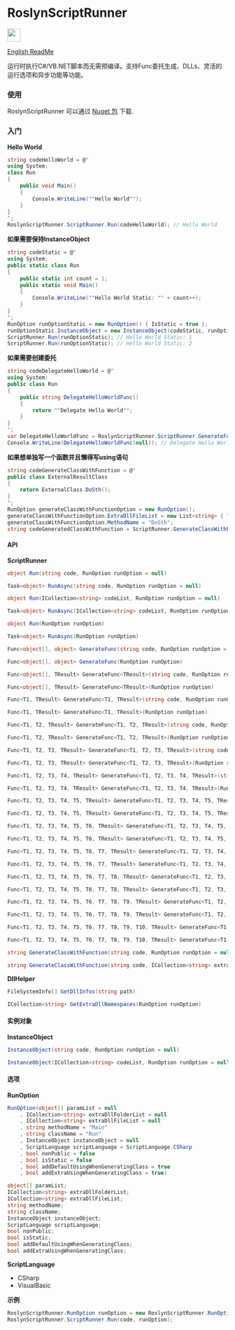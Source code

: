 # RoslynScriptRunner
<img src="https://www.nuget.org/Content/gallery/img/logo-header.svg?sanitize=true" height="30px">

[English ReadMe](README.md)
  
运行时执行C#/VB.NET脚本而无需预编译。支持Func委托生成、DLLs、灵活的运行选项和异步功能等功能。

### 使用
RoslynScriptRunner 可以通过 [Nuget 包](https://www.nuget.org/packages/ZjzMisaka.RoslynScriptRunner/) 下载.

### 入门
**Hello World**
``` csharp
string codeHelloWorld = @"
using System;
class Run
{
    public void Main()
    {
        Console.WriteLine(""Hello World"");
    }
}
";
RoslynScriptRunner.ScriptRunner.Run(codeHelloWorld); // Hello World
```
**如果需要保持InstanceObject**
``` csharp
string codeStatic = @"
using System;
public static class Run
{
    public static int count = 1;
    public static void Main()
    {
        Console.WriteLine(""Hello World Static: "" + count++);
    }
}
";
RunOption runOptionStatic = new RunOption() { IsStatic = true };
runOptionStatic.InstanceObject = new InstanceObject(codeStatic, runOptionStatic);
ScriptRunner.Run(runOptionStatic); // Hello World Static: 1
ScriptRunner.Run(runOptionStatic); // Hello World Static: 2
```
**如果需要创建委托**
``` csharp
string codeDelegateHelloWorld = @"
using System;
public class Run
{
    public string DelegateHelloWorldFunc()
    {
        return ""Delegate Hello World"";
    }
}
";
var DelegateHelloWorldFunc = RoslynScriptRunner.ScriptRunner.GenerateFunc<string>(codeDelegateHelloWorld, new RunOption() { MethodName = "DelegateHelloWorldFunc" });
Console.WriteLine(DelegateHelloWorldFunc(null)); // Delegate Hello World
```
**如果想单独写一个函数并且懒得写using语句**
``` csharp
string codeGenerateClassWithFunction = @"
public class ExternalResultClass
{
    return ExternalClass.DoSth();
}
";
RunOption generateClassWithFunctionOption = new RunOption();
generateClassWithFunctionOption.ExtraDllFileList = new List<string> { "ExternalDll.dll" };
generateClassWithFunctionOption.MethodName = "DoSth";
string codeGeneratedClassWithFunction = ScriptRunner.GenerateClassWithFunction(codeGenerateClassWithFunction, generateClassWithFunctionOption);
```

#### API
**ScriptRunner**
``` csharp
object Run(string code, RunOption runOption = null)
```
``` csharp
Task<object> RunAsync(string code, RunOption runOption = null)
```
``` csharp
object Run(ICollection<string> codeList, RunOption runOption = null)
```
``` csharp
Task<object> RunAsync(ICollection<string> codeList, RunOption runOption = null)
```
``` csharp
object Run(RunOption runOption)
```
``` csharp
Task<object> RunAsync(RunOption runOption)
```
``` csharp
Func<object[], object> GenerateFunc(string code, RunOption runOption = null)
```
``` csharp
Func<object[], object> GenerateFunc(RunOption runOption)
```
``` csharp
Func<object[], TResult> GenerateFunc<TResult>(string code, RunOption runOption = null)
```
``` csharp
Func<object[], TResult> GenerateFunc<TResult>(RunOption runOption)
```
``` csharp
Func<T1, TResult> GenerateFunc<T1, TResult>(string code, RunOption runOption = null)
```
``` csharp
Func<T1, TResult> GenerateFunc<T1, TResult>(RunOption runOption)
```
``` csharp
Func<T1, T2, TResult> GenerateFunc<T1, T2, TResult>(string code, RunOption runOption = null)
```
``` csharp
Func<T1, T2, TResult> GenerateFunc<T1, T2, TResult>(RunOption runOption)
```
``` csharp
Func<T1, T2, T3, TResult> GenerateFunc<T1, T2, T3, TResult>(string code, RunOption runOption = null)
```
``` csharp
Func<T1, T2, T3, TResult> GenerateFunc<T1, T2, T3, TResult>(RunOption runOption)
```
``` csharp
Func<T1, T2, T3, T4, TResult> GenerateFunc<T1, T2, T3, T4, TResult>(string code, RunOption runOption = null)
```
``` csharp
Func<T1, T2, T3, T4, TResult> GenerateFunc<T1, T2, T3, T4, TResult>(RunOption runOption)
```
``` csharp
Func<T1, T2, T3, T4, T5, TResult> GenerateFunc<T1, T2, T3, T4, T5, TResult>(string code, RunOption runOption = null)
```
``` csharp
Func<T1, T2, T3, T4, T5, TResult> GenerateFunc<T1, T2, T3, T4, T5, TResult>(RunOption runOption)
```
``` csharp
Func<T1, T2, T3, T4, T5, T6, TResult> GenerateFunc<T1, T2, T3, T4, T5, T6, TResult>(string code, RunOption runOption = null)
```
``` csharp
Func<T1, T2, T3, T4, T5, T6, TResult> GenerateFunc<T1, T2, T3, T4, T5, T6, TResult>(RunOption runOption)
```
``` csharp
Func<T1, T2, T3, T4, T5, T6, T7, TResult> GenerateFunc<T1, T2, T3, T4, T5, T6, T7, TResult>(string code, RunOption runOption = null)
```
``` csharp
Func<T1, T2, T3, T4, T5, T6, T7, TResult> GenerateFunc<T1, T2, T3, T4, T5, T6, T7, TResult>(RunOption runOption)
```
``` csharp
Func<T1, T2, T3, T4, T5, T6, T7, T8, TResult> GenerateFunc<T1, T2, T3, T4, T5, T6, T7, T8, TResult>(string code, RunOption runOption = null)
```
``` csharp
Func<T1, T2, T3, T4, T5, T6, T7, T8, TResult> GenerateFunc<T1, T2, T3, T4, T5, T6, T7, T8, TResult>(RunOption runOption)
```
``` csharp
Func<T1, T2, T3, T4, T5, T6, T7, T8, T9, TResult> GenerateFunc<T1, T2, T3, T4, T5, T6, T7, T8, T9, TResult>(string code, RunOption runOption = null)
```
``` csharp
Func<T1, T2, T3, T4, T5, T6, T7, T8, T9, TResult> GenerateFunc<T1, T2, T3, T4, T5, T6, T7, T8, T9, TResult>(RunOption runOption)
```
``` csharp
Func<T1, T2, T3, T4, T5, T6, T7, T8, T9, T10, TResult> GenerateFunc<T1, T2, T3, T4, T5, T6, T7, T8, T9, T10, TResult>(string code, RunOption runOption = null)
```
``` csharp
Func<T1, T2, T3, T4, T5, T6, T7, T8, T9, T10, TResult> GenerateFunc<T1, T2, T3, T4, T5, T6, T7, T8, T9, T10, TResult>(RunOption runOption)
```
``` csharp
string GenerateClassWithFunction(string code, RunOption runOption = null)
```
``` csharp
string GenerateClassWithFunction(string code, ICollection<string> extraDllNamespaces, RunOption runOption = null)
```
**DllHelper**
``` csharp
FileSystemInfo[] GetDllInfos(string path)
```
``` csharp
ICollection<string> GetExtraDllNamespaces(RunOption runOption)
```

#### 实例对象
**InstanceObject**
``` csharp
InstanceObject(string code, RunOption runOption = null)
```
``` csharp
InstanceObject(ICollection<string> codeList, RunOption runOption = null)
```

#### 选项
**RunOption**
``` csharp
RunOption(object[] paramList = null
    , ICollection<string> extraDllFolderList = null
    , ICollection<string> extraDllFileList = null
    , string methodName = "Main"
    , string className = "Run"
    , InstanceObject instanceObject = null
    , ScriptLanguage scriptLanguage = ScriptLanguage.CSharp
    , bool nonPublic = false
    , bool isStatic = false
    , bool addDefaultUsingWhenGeneratingClass = true
    , bool addExtraUsingWhenGeneratingClass = true)
```
``` csharp
object[] paramList;
ICollection<string> extraDllFolderList;
ICollection<string> extraDllFileList;
string methodName;
string className;
InstanceObject instanceObject;
ScriptLanguage scriptLanguage;
bool nonPublic;
bool isStatic;
bool addDefaultUsingWhenGeneratingClass;
bool addExtraUsingWhenGeneratingClass;
```
**ScriptLanguage**
- CSharp
- VisualBasic

**示例**
``` csharp
RoslynScriptRunner.RunOption runOption = new RoslynScriptRunner.RunOption(...);
RoslynScriptRunner.ScriptRunner.Run(code, runOption);
```
